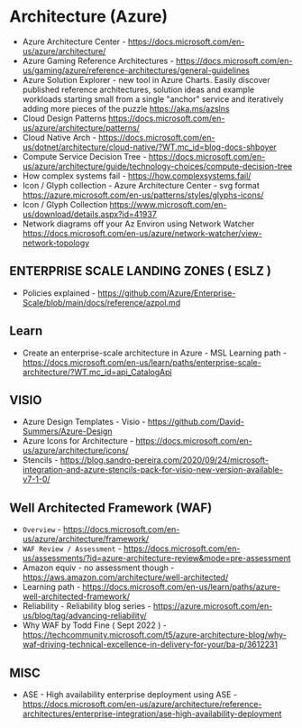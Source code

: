 # Architecture (Azure)

* Azure Architecture Center - <https://docs.microsoft.com/en-us/azure/architecture/>
* Azure Gaming Reference Architectures - https://docs.microsoft.com/en-us/gaming/azure/reference-architectures/general-guidelines
* Azure Solution Explorer - new tool in Azure Charts. Easily discover published reference architectures, solution ideas and example workloads starting small from a single "anchor" service and iteratively adding more pieces of the puzzle https://aka.ms/azslns
* Cloud Design Patterns <https://docs.microsoft.com/en-us/azure/architecture/patterns/>
* Cloud Native Arch - https://docs.microsoft.com/en-us/dotnet/architecture/cloud-native/?WT.mc_id=blog-docs-shboyer
* Compute Service Decision Tree - https://docs.microsoft.com/en-us/azure/architecture/guide/technology-choices/compute-decision-tree
* How complex systems fail - https://how.complexsystems.fail/
* Icon / Glyph collection - Azure Architecture Center - svg format <https://azure.microsoft.com/en-us/patterns/styles/glyphs-icons/>
* Icon / Glyph Collection <https://www.microsoft.com/en-us/download/details.aspx?id=41937>
* Network diagrams off your Az Environ using Network Watcher <https://docs.microsoft.com/en-us/azure/network-watcher/view-network-topology>

## ENTERPRISE SCALE LANDING ZONES ( ESLZ )

* Policies explained - https://github.com/Azure/Enterprise-Scale/blob/main/docs/reference/azpol.md

## Learn

* Create an enterprise-scale architecture in Azure - MSL Learning path - https://docs.microsoft.com/en-us/learn/paths/enterprise-scale-architecture/?WT.mc_id=api_CatalogApi

## VISIO

* Azure Design Templates - Visio - https://github.com/David-Summers/Azure-Design
* Azure Icons for Architecture - https://docs.microsoft.com/en-us/azure/architecture/icons/
* Stencils - https://blog.sandro-pereira.com/2020/09/24/microsoft-integration-and-azure-stencils-pack-for-visio-new-version-available-v7-1-0/

## Well Architected Framework (WAF)

* ```Overview``` - https://docs.microsoft.com/en-us/azure/architecture/framework/
* ```WAF Review / Assessment``` - https://docs.microsoft.com/en-us/assessments/?id=azure-architecture-review&mode=pre-assessment 
* Amazon equiv - no assessment though - https://aws.amazon.com/architecture/well-architected/
* Learning path - https://docs.microsoft.com/en-us/learn/paths/azure-well-architected-framework/ 
* Reliability - Reliability blog series - https://azure.microsoft.com/en-us/blog/tag/advancing-reliability/
* Why WAF by Todd Fine ( Sept 2022 ) - https://techcommunity.microsoft.com/t5/azure-architecture-blog/why-waf-driving-technical-excellence-in-delivery-for-your/ba-p/3612231

## MISC

* ASE - High availability enterprise deployment using ASE - https://docs.microsoft.com/en-us/azure/architecture/reference-architectures/enterprise-integration/ase-high-availability-deployment